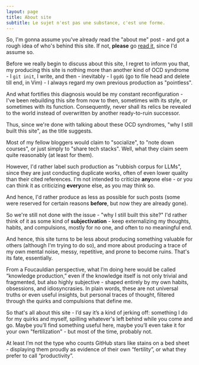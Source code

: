 ```yaml
---
layout: page
title: About site
subtitle: Le sujet n'est pas une substance, c'est une forme.
---
```


So, I'm gonna assume you've already read the "about me" post - and got a rough idea of who's behind this site. If not, **please** go [read it](../aboutme), since I'd assume so. 

Before we really begin to discuss about this site, I regret to inform you that, my producing this site is nothing more than another kind of OCD syndrome - I `git init`, I write, and then - inevitably - I `ggdG` (go to file head and delete till end, in Vim) - I always regard my own previous production as "pointless". 

And what fortifies this diagnosis would be my constant reconfiguration - I've been rebuilding this site from now to then, sometimes with its style, or sometimes with its function. Consequently, never shall its relics be revealed to the world instead of overwritten by another ready-to-ruin successor.

Thus, since we're done with talking about these OCD syndromes, "why I still built this site", as the title suggests. 

Most of my fellow bloggers would claim to "socialize", to "note down courses", or just simply to "share tech stacks". Well, what they claim seem quite reasonably (at least for them). 

However, I'd rather label such production as "rubbish corpus for LLMs", since they are just conducting duplicate works, often of even lower quality than their cited references. I'm not intended to criticize **any**one else - or you can think it as criticizing **every**one else, as you may think so.

And hence, I'd rather produce as less as possible for such posts (some were reserved for certain reasons **before**, but now they are already gone).

So we're still not done with the issue - "why I still built this site?" I'd rather think of it as some kind of **subjectivation** - keep externalizing my thoughts, habits, and compulsions, mostly for no one, and often to no meaningful end. 

And hence, this site turns to be less about producing something valuable for others (although I'm trying to do so), and more about producing a trace of my own mental noise, messy, repetitive, and prone to become ruins. That's its fate, essentially.

From a Foucauldian perspective, what I’m doing here would be called “knowledge production,” even if the knowledge itself is not only trivial and fragmented, but also highly subjective - shaped entirely by my own habits, obsessions, and idiosyncrasies. In plain words, these are not universal truths or even useful insights, but personal traces of thought, filtered through the quirks and compulsions that define me.

So that's all about this site - I’d say it’s a kind of jerking off: something I do for my quirks and myself, spilling whatever's left behind while you come and go. Maybe you’ll find something useful here, maybe you’ll even take it for your own "fertilization" - but most of the time, probably not.

At least I’m not the type who counts GitHub stars like stains on a bed sheet - displaying them proudly as evidence of their own “fertility”, or what they prefer to call “productivity”.

